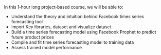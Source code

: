   In this 1-hour long project-based course, we will be able to:
- Understand the theory and intuition behind Facebook times series forecasting tool
- Import Key libraries, dataset and visualize dataset
- Build a time series forecasting model using Facebook Prophet to predict future product prices
- Compile and fit time series forecasting model to training data 
- Assess trained model performance
